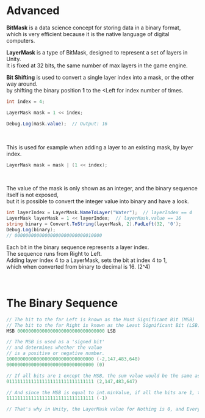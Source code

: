 # Advanced

**BitMask** is a data science concept for storing data in a binary format,  
which is very efficient because it is the native language of digital computers. 

**LayerMask** is a type of BitMask, designed to represent a set of layers in Unity.  
It is fixed at 32 bits, the same number of max layers in the game engine.

**Bit Shifting** is used to convert a single layer index into a mask, or the other way around.  
by shifting the binary position **1** to the \<Left for index number of times.
```cs
int index = 4; 

LayerMask mask = 1 << index;

Debug.Log(mask.value);  // Output: 16
```
<br>

This is used for example when adding a layer to an existing mask, by layer index.
```cs
LayerMask mask = mask | (1 << index);
```

<br>

The value of the mask is only shown as an integer, and the binary sequence itself is not exposed,  
but it is possible to convert the integer value into binary and have a look. 
```cs
int layerIndex = LayerMask.NameToLayer("Water");  // layerIndex == 4
LayerMask layerMask = 1 << layerIndex;  // layerMask.value == 16
string binary = Convert.ToString(layerMask, 2).PadLeft(32, '0');
Debug.Log(binary);  
// 00000000000000000000000000010000
```
Each bit in the binary sequence represents a layer index.  
The sequence runs from Right to Left.  
Adding layer index 4 to a LayerMask, sets the bit at index 4 to 1,  
which when converted from binary to decimal is 16. (2^4)

<br>

# The Binary Sequence

```cs
// The bit to the far Left is known as the Most Significant Bit (MSB)  
// The bit to the far Right is known as the Least Significant Bit (LSB)  
MSB 00000000000000000000000000000000 LSB

// The MSB is used as a 'signed bit' 
// and determines whether the value 
// is a positive or negative number.  
10000000000000000000000000000000 (-2,147,483,648)  
00000000000000000000000000000000 (0)

// If all bits are 1 except the MSB, the sum value would be the same as int.maxValue  
01111111111111111111111111111111 (2,147,483,647)

// And since the MSB is equal to int.minValue, if all the bits are 1, the final sum is -1. 
11111111111111111111111111111111 (-1)

// That's why in Unity, the LayerMask value for Nothing is 0, and Everything is -1. 
```
